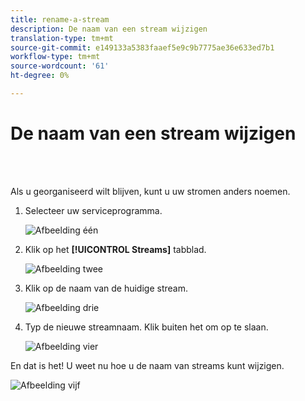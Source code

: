 ```yaml
---
title: rename-a-stream
description: De naam van een stream wijzigen
translation-type: tm+mt
source-git-commit: e149133a5383faaef5e9c9b7775ae36e633ed7b1
workflow-type: tm+mt
source-wordcount: '61'
ht-degree: 0%

---
```



# De naam van een stream wijzigen

<br> 

Als u georganiseerd wilt blijven, kunt u uw stromen anders noemen.

1. Selecteer uw serviceprogramma.

   ![Afbeelding één](/help/sky/assets/engagement-programs/rename-a-stream/rename-a-stream-1.png)

1. Klik op het **[!UICONTROL Streams]** tabblad.

   ![Afbeelding twee](/help/sky/assets/engagement-programs/rename-a-stream/rename-a-stream-2.png)

1. Klik op de naam van de huidige stream.

   ![Afbeelding drie](/help/sky/assets/engagement-programs/rename-a-stream/rename-a-stream-3.png)

1. Typ de nieuwe streamnaam. Klik buiten het om op te slaan.

   ![Afbeelding vier](/help/sky/assets/engagement-programs/rename-a-stream/rename-a-stream-4.png)

En dat is het! U weet nu hoe u de naam van streams kunt wijzigen.

![Afbeelding vijf](/help/sky/assets/engagement-programs/rename-a-stream/rename-a-stream-5.png)
